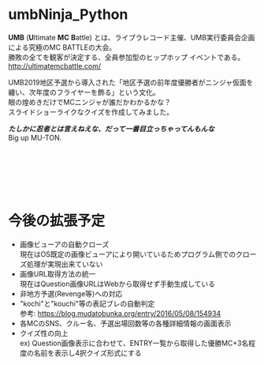 umbNinja_Python
========
**UMB** (**U**ltimate **MC** **B**attle) とは、ライブラレコード主催、UMB実行委員会企画による究極のMC BATTLEの大会。  
勝敗の全てを観客が決定する、全員参加型のヒップホップ イベントである。  
http://ultimatemcbattle.com/  

UMB2019地区予選から導入された「地区予選の前年度優勝者がニンジャ仮面を纏い、次年度のフライヤーを飾る」という文化。  
眼の煌めきだけでMCニンジャが誰だかわかるかな？  
スライドショーライクなクイズを作成してみました。  

***たしかに忍者とは言えねえな、だって一番目立っちゃってんもんな***  
Big up MU-TON.  

<br /><br /><br /><br /><br />

今後の拡張予定
========
- 画像ビューアの自動クローズ  
  現在はOS既定の画像ビューアにより開いているためプログラム側でのクローズ処理が実現出来ていない
- 画像URL取得方法の統一  
  現在はQuestion画像URLはWebから取得せず手動生成している
- 非地方予選(Revenge等)への対応  
- "kochi"と"kouchi"等の表記ブレの自動判定    
  参考: https://blog.mudatobunka.org/entry/2016/05/08/154934
- 各MCのSNS、クルー名、予選出場回数等の各種詳細情報の画面表示  
- クイズ性の向上  
  ex) Question画像表示に合わせて、ENTRY一覧から取得した優勝MC+3名程度の名前を表示し4択クイズ形式にする
